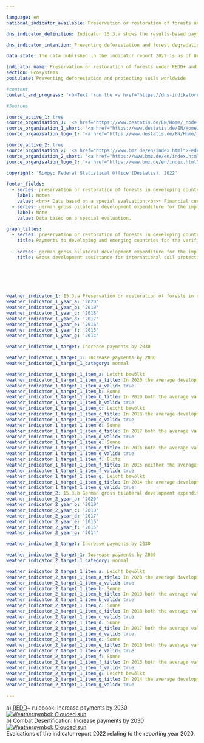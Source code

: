 ```yaml
---

language: en    
national_indicator_available: Preservation or restoration of forests under <abbr title="Reducing emissions from deforestation and forest degradation and the role of conservation, sustainable management of forests and enhancement of forest carbon stocks in developing countries">REDD</abbr>+ and investment in international soil protection    

dns_indicator_definition: Indicator 15.3.a shows the results-based payments by Germany to developing and emerging countries for the verified preservation or restoration of forests under the <abbr title="Reducing emissions from deforestation and forest degradation and the role of conservation, sustainable management of forests and enhancement of forest carbon stocks in developing countries">REDD</abbr>+ rulebook. Indicator 15.3.b covers Germany’s gross bilateral development expenditure in connection with the implementation of the <abbr title="United Nations">UN</abbr> Convention to Combat Desertification (<abbr title="UN Convention to Combat Desertification">UNCCD</abbr>) in developing and emerging countries.    

dns_indicator_intention: Preventing deforestation and forest degradation (damage), managing forests sustainably, restoring forests and creating new woodland all directly and indirectly help to maintain biodiversity, improve soil, water and air quality, reduce soil erosion, cut <abbr title="Carbon dioxide">CO₂</abbr> emissions, sequester carbon, and safeguard important prospects of development and income-generation for forest-rich countries. The aim is to keep increasing payments under the <abbr title="Reducing emissions from deforestation and forest degradation and the role of conservation, sustainable management of forests and enhancement of forest carbon stocks in developing countries">REDD</abbr>+ rulebook until 2030. Healthy soils are an essential natural resource that is extremely difficult if not impossible to renew. They play a pivotal role in food production, the mitigation of the effects of frequent and extreme weather events, the conservation of biodiversity and the provision of essential ecosystem services. The goal is therefore to continuously increase Germany’s contribution to international soil protection until 2030. At the international level, combating desertification is one of the topics of the three Rio Conventions, alongside biodiversity and climate change.    

data_state: The data published in the indicator report 2022 is as of Oct 31 2022. The data shown on this platform is updated regularly, so that more current data may be available online than published in the <a href="https://dns-indikatoren.de/assets/publications/reports/en/2022.pdf">indicator report 2022</a>.    

indicator_name: Preservation or restoration of forests under REDD+ and investment in international soil protection    
section: Ecosystems    
postulate: Preventing deforestation and protecting soils worldwide    

#content     
content_and_progress: '<b>Text from the <a href="https://dns-indikatoren.de/assets/publications/reports/en/2021.pdf">Indicator Report 2021&nbsp;</a></b><br><br>Indicator 15.3.a is based on the rulebook for reducing emissions from deforestation and forest degradation, or <abbr title="Reducing emissions from deforestation and forest degradation and the role of conservation, sustainable management of forests and enhancement of forest carbon stocks in developing countries">REDD</abbr>+. <abbr title="Reducing emissions from deforestation and forest degradation and the role of conservation, sustainable management of forests and enhancement of forest carbon stocks in developing countries">REDD</abbr>+ is an international concept which financially rewards governments and local communities in developing countries for reducing deforestation and thereby demonstrably cutting emissions. Contributions are paid in line with the scale of the emissions reduction measured or the amount of additional carbon sequestered. The data sources for the indicator are the financial reports compiled by the Federal Ministry for Economic Cooperation and Development and the Federal Ministry for the Environment, Nature Conservation and Nuclear Safety. The data have been collected annually since 2008. Duplicate counting is avoided by means of the mandatory establishment of a register.<br><br>The overall trend is positive. During the 2009-2019&nbsp;reporting period, payments rose from <abbr title="Euro">EUR</abbr> 3.0&nbsp;million to <abbr title="Euro">EUR</abbr> 63.5&nbsp;million. The years 2011&nbsp;and 2015&nbsp;both saw a fall in payments. Of the funds paid out in 2019, <abbr title="Euro">EUR</abbr> 50&nbsp;million (78.7%) went to the multilateral Forest Carbon Partnership Facility (<abbr title="Forest Carbon Partnership Facility">FCPF</abbr>) and <abbr title="Euro">EUR</abbr> 13.5&nbsp;million (21.3%) to the bilateral <abbr title="Reducing emissions from deforestation and forest degradation and the role of conservation, sustainable management of forests and enhancement of forest carbon stocks in developing countries">REDD</abbr> Early Movers Programme. No payments were made to the Amazon Fund for Forest Conservation and Climate in 2018&nbsp;and 2019.<br><br>The indicator depicts part of Germany’s official development expenditure on the preservation, sustainable management and restoration of forests. Germany also supports the <abbr title="Forest Carbon Partnership Facility">FCPF</abbr> Readiness Fund and other programmes. Altogether, total spending for international forest conservation for 2019&nbsp;amounted to <abbr title="Euro">EUR</abbr> 660.4&nbsp;million.<br><br>The data source for indicator 15.3.b is the statistics on German official development assistance which are compiled by the Federal Statistical Office on behalf of the Federal Ministry for Economic Cooperation and Development. Relevant projects are any which Target to combat desertification or to mitigate the effects of droughts by preventing or reducing soil degradation, restoring degraded land or recultivating desert regions. However, the amounts paid give no indication as to the actual development of soil quality.<br><br>Gross development expenditure to combat desertification worldwide rose strongly in the reporting period starting in 2009. The indicator has developed positively with regard to the target set. Gross expenditure was most recently recorded at <abbr title="Euro">EUR</abbr> 745.6&nbsp;million for 2019, an 18-fold increase on the equivalent figure for 2009. A similar trend is discernible in the funds committed, which were most recently recorded at <abbr title="Euro">EUR</abbr> 896.2&nbsp;million.<br><br>Development spending under the <abbr title="Reducing emissions from deforestation and forest degradation and the role of conservation, sustainable management of forests and enhancement of forest carbon stocks in developing countries">REDD</abbr>+ rulebook and in the context of the <abbr title="UN Convention to Combat Desertification">UNCCD</abbr> is part of climate finance (indicator 13.1.b) and of official development assistance (indicator 17.1).'    

#Sources    

source_active_1: true
source_organisation_1: '<a href="https://www.destatis.de/EN/Home/_node.html">Federal Statistical Office</a>'
source_organisation_1_short: '<a href="https://www.destatis.de/EN/Home/_node.html">Federal Statistical Office</a>'
source_organisation_logo_1: '<a href="https://www.destatis.de/EN/Home/_node.html"><img src="https://dnsUpgradeEnvironment.github.io/dns-indicators/public/OrgImgEn/destatis.png" alt="Federal Statistical Office" title=" Click here to visit the homepage of the organizationFederal Statistical Office" style="height:60px; width:148px; border: transparent"/></a>'

source_active_2: true
source_organisation_2: '<a href="https://www.bmz.de/en/index.html">Federal Ministry for Economic Cooperation and Development</a>'
source_organisation_2_short: '<a href="https://www.bmz.de/en/index.html">Federal Ministry for Economic Cooperation and Development</a>'
source_organisation_logo_2: '<a href="https://www.bmz.de/en/index.html"><img src="https://dnsUpgradeEnvironment.github.io/dns-indicators/public/OrgImgEn/bmz.png" alt="Federal Ministry for Economic Cooperation and Development" title=" Click here to visit the homepage of the organizationFederal Ministry for Economic Cooperation and Development" style="height:60px; width:148px; border: transparent"/></a>'
    
copyright: '&copy; Federal Statistical Office (Destatis), 2022'    

footer_fields:
  - series: preservation or restoration of forests in developing countries under the redd+ rulebook
    label: Notes
    value: <br>• Data based on a special evaluation.<br>• Financial contributions before 2013&nbsp;were made in anticipation of the <abbr title="Reducing emissions from deforestation and forest degradation and the role of conservation, sustainable management of forests and enhancement of forest carbon stocks in developing countries">REDD</abbr>+ rulebook.
  - series: german gross bilateral development expenditure for the implementation of the un convention to combat desertification
    label: Note
    value: Data based on a special evaluation.    

graph_titles: 
  - series: preservation or restoration of forests in developing countries under the redd+ rulebook
    title: Payments to developing and emerging countries for the verified preservation and/or restoration of forests under the REDD+ rulebook
    
  - series: german gross bilateral development expenditure for the implementation of the un convention to combat desertification
    title: Gross development assistance for international soil protection
        

    

            

weather_indicator_1: 15.3.a Preservation or restoration of forests in developing countries under the <abbr title="Reducing emissions from deforestation and forest degradation and the role of conservation, sustainable management of forests and enhancement of forest carbon stocks in developing countries">REDD</abbr>+ rulebook
weather_indicator_1_year_a: '2020'
weather_indicator_1_year_b: '2019'
weather_indicator_1_year_c: '2018'
weather_indicator_1_year_d: '2017'
weather_indicator_1_year_e: '2016'
weather_indicator_1_year_f: '2015'
weather_indicator_1_year_g: '2014'

weather_indicator_1_target: Increase payments by 2030

weather_indicator_1_target_1: Increase payments by 2030
weather_indicator_1_target_1_category: normal

weather_indicator_1_target_1_item_a: Leicht bewölkt
weather_indicator_1_target_1_item_a_title: In 2020 the average development aimed in the right direction, but in the previous year there had been a development in the wrong direction or no change at all.
weather_indicator_1_target_1_item_a_valid: true
weather_indicator_1_target_1_item_b: Sonne
weather_indicator_1_target_1_item_b_title: In 2019 both the average value and the previous annual change pointed in the right direction.
weather_indicator_1_target_1_item_b_valid: true
weather_indicator_1_target_1_item_c: Leicht bewölkt
weather_indicator_1_target_1_item_c_title: In 2018 the average development aimed in the right direction, but in the previous year there had been a development in the wrong direction or no change at all.
weather_indicator_1_target_1_item_c_valid: true
weather_indicator_1_target_1_item_d: Sonne
weather_indicator_1_target_1_item_d_title: In 2017 both the average value and the previous annual change pointed in the right direction.
weather_indicator_1_target_1_item_d_valid: true
weather_indicator_1_target_1_item_e: Sonne
weather_indicator_1_target_1_item_e_title: In 2016 both the average value and the previous annual change pointed in the right direction.
weather_indicator_1_target_1_item_e_valid: true
weather_indicator_1_target_1_item_f: Blitz
weather_indicator_1_target_1_item_f_title: In 2015 neither the average value nor the last change pointed in the right direction.
weather_indicator_1_target_1_item_f_valid: true
weather_indicator_1_target_1_item_g: Leicht bewölkt
weather_indicator_1_target_1_item_g_title: In 2014 the average development aimed in the right direction, but in the previous year there had been a development in the wrong direction or no change at all.
weather_indicator_1_target_1_item_g_valid: true
weather_indicator_2: 15.3.b German gross bilateral development expenditure for the implementation of the <abbr title="United Nations">UN</abbr> Convention to Combat Desertification
weather_indicator_2_year_a: '2020'
weather_indicator_2_year_b: '2019'
weather_indicator_2_year_c: '2018'
weather_indicator_2_year_d: '2017'
weather_indicator_2_year_e: '2016'
weather_indicator_2_year_f: '2015'
weather_indicator_2_year_g: '2014'

weather_indicator_2_target: Increase payments by 2030

weather_indicator_2_target_1: Increase payments by 2030
weather_indicator_2_target_1_category: normal

weather_indicator_2_target_1_item_a: Leicht bewölkt
weather_indicator_2_target_1_item_a_title: In 2020 the average development aimed in the right direction, but in the previous year there had been a development in the wrong direction or no change at all.
weather_indicator_2_target_1_item_a_valid: true
weather_indicator_2_target_1_item_b: Sonne
weather_indicator_2_target_1_item_b_title: In 2019 both the average value and the previous annual change pointed in the right direction.
weather_indicator_2_target_1_item_b_valid: true
weather_indicator_2_target_1_item_c: Sonne
weather_indicator_2_target_1_item_c_title: In 2018 both the average value and the previous annual change pointed in the right direction.
weather_indicator_2_target_1_item_c_valid: true
weather_indicator_2_target_1_item_d: Sonne
weather_indicator_2_target_1_item_d_title: In 2017 both the average value and the previous annual change pointed in the right direction.
weather_indicator_2_target_1_item_d_valid: true
weather_indicator_2_target_1_item_e: Sonne
weather_indicator_2_target_1_item_e_title: In 2016 both the average value and the previous annual change pointed in the right direction.
weather_indicator_2_target_1_item_e_valid: true
weather_indicator_2_target_1_item_f: Sonne
weather_indicator_2_target_1_item_f_title: In 2015 both the average value and the previous annual change pointed in the right direction.
weather_indicator_2_target_1_item_f_valid: true
weather_indicator_2_target_1_item_g: Leicht bewölkt
weather_indicator_2_target_1_item_g_title: In 2014 the average development aimed in the right direction, but in the previous year there had been a development in the wrong direction or no change at all.
weather_indicator_2_target_1_item_g_valid: true    
    
---
```



<div>
  <div class="my-header">
    <label class="default">a) <abbr title="Reducing emissions from deforestation and forest degradation and the role of conservation, sustainable management of forests and enhancement of forest carbon stocks in developing countries">REDD</abbr>+ rulebook: Increase payments by 2030
      <a href="https://dnsUpgradeEnvironment.github.io/dns-indicators/en/status"><img src="https://g205sdgs.github.io/sdg-indicators/public/Wettersymbole/Leicht bewölkt.png" title="In 2020 (Data as of Oct 31 2022) the average development aimed in the right direction, but in the previous year there had been a development in the wrong direction or no change at all." alt="Weathersymbol: Clouded sun"/>
      </a>
    </label>
  </div>
</div>
<div>
  <div class="my-header">
    <label class="default">b) Combat Desertification: Increase payments by 2030
      <a href="https://dnsUpgradeEnvironment.github.io/dns-indicators/en/status"><img src="https://g205sdgs.github.io/sdg-indicators/public/Wettersymbole/Leicht bewölkt.png" title="In 2020 (Data as of Oct 31 2022) the average development aimed in the right direction, but in the previous year there had been a development in the wrong direction or no change at all." alt="Weathersymbol: Clouded sun"/>
      </a>
    </label>
  </div>
</div>
<div class="my-header-note">
  <label class="default">Evaluations of the indicator report 2022 relating to the reporting year 2020.
  </label>
</div>